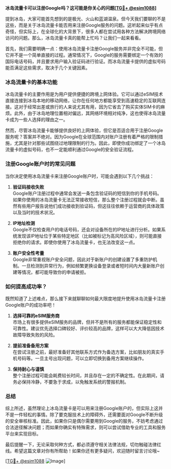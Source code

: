 **冰岛流量卡可以注册Google吗？这可能是你关心的问题[[TG💪+ @esim1088](https://t.me/s/esim1088)]**

提到冰岛，大家可能首先想到的是极光、火山和蓝湖温泉。但今天我们要聊的不是这些，而是关于冰岛流量卡能否用来注册Google服务的问题。这听起来似乎有点奇怪，但实际上，在全球化的大背景下，很多人都在尝试用各种方法解决跨境网络访问的问题。那么，冰岛流量卡真的能帮上忙吗？让我们一起来看看。

首先，我们需要明确一点：使用冰岛流量卡注册Google服务并非完全不可能，但它并不是一个简单直接的过程。通常情况下，Google的服务需要绑定一个有效的国际电话号码，并且要求用户输入验证码进行验证。而冰岛流量卡提供的虚拟号码能否满足这些需求，取决于几个关键因素。

### 冰岛流量卡的基本功能

冰岛流量卡的主要作用是为用户提供便捷的跨境上网体验。它可以通过eSIM技术直接连接到冰岛本地的移动网络，让你在任何地方都能享受到高速稳定的互联网连接。这对于经常出差或旅行的人来说尤其有用，因为它省去了购买实体SIM卡的麻烦。此外，由于冰岛地理位置相对偏远，其网络环境相对纯净，这也使得冰岛流量卡成为一些人选择的理由之一。

然而，尽管冰岛流量卡能够提供良好的上网体验，但它是否适合用于注册Google服务呢？答案并不绝对。因为Google在全球范围内对账户注册有着严格的限制措施，尤其是针对那些试图绕过地理限制的行为。因此，即使你成功绑定了一个冰岛流量卡的虚拟号码，也不一定能顺利通过Google的安全验证流程。

### 注册Google账户时的常见问题

当你决定使用冰岛流量卡来注册Google账户时，可能会遇到以下几个挑战：

1. **验证码接收失败**  
   Google账户注册过程中通常会发送一条包含验证码的短信到你的手机号码。如果你使用的冰岛流量卡无法正常接收短信，那么整个注册过程就会中断。虽然有些用户报告说他们成功接收到验证码，但这往往依赖于运营商的具体政策以及当时的技术状况。

2. **IP地址检测**  
   Google不仅检查用户的电话号码，还会对设备所在的IP地址进行分析。如果系统发现该IP地址位于某些特定地区（比如被标记为高风险区域），则可能直接拒绝你的请求。即使你使用了冰岛流量卡，也无法改变这一点。

3. **账户安全性考量**  
   Google非常重视账户安全问题，因此对于新账户的创建设置了多重防护机制。一旦检测到异常行为，例如频繁更换设备登录或者短时间内大量新账户创建等情况，都可能导致你的申请被拒。

### 如何提高成功率？

既然知道了上述难点，那么接下来就聊聊如何最大限度地提升使用冰岛流量卡注册Google账户的成功率吧！

1. **选择可靠的eSIM服务商**  
   市场上有很多提供eSIM服务的品牌，但并不是所有的服务都能保证稳定性和可靠性。建议优先选择口碑较好、评价较高的品牌，这样可以大大降低因技术故障导致失败的风险。

2. **提前准备备用方案**  
   在尝试注册之前，最好准备好其他联系方式作为备选方案，比如朋友的真实手机号码等。一旦主号出现问题，可以立即切换到备用方案继续操作。

3. **保持耐心与谨慎**  
   整个注册过程可能会耗费较长时间，并且存在一定的不确定性。在此期间，请务必保持冷静，不要急于求成，以免触发系统的警报机制。

### 总结

综上所述，虽然理论上冰岛流量卡是可以用来注册Google账户的，但实际上这并不是一件轻松的事情。除了要克服技术上的障碍外，还需要面对Google不断升级的安全审核标准。因此，如果你只是偶尔需要用到Google的服务，不妨考虑通过合法途径解决问题；而如果你确实有特殊需求，则可以尝试借助专业的工具和服务平台来实现目标。

最后提醒一下，无论采取何种方式，都必须遵守相关法律法规，切勿触碰法律红线。希望这篇文章对你有所帮助！如果你还有更多疑问，欢迎随时留言讨论哦~

[[TG💪+ @esim1088](https://t.me/s/esim1088) ![Image](https://i.postimg.cc/4NQfJmqS/Snipaste-2025-05-13-00-14-12.png)]